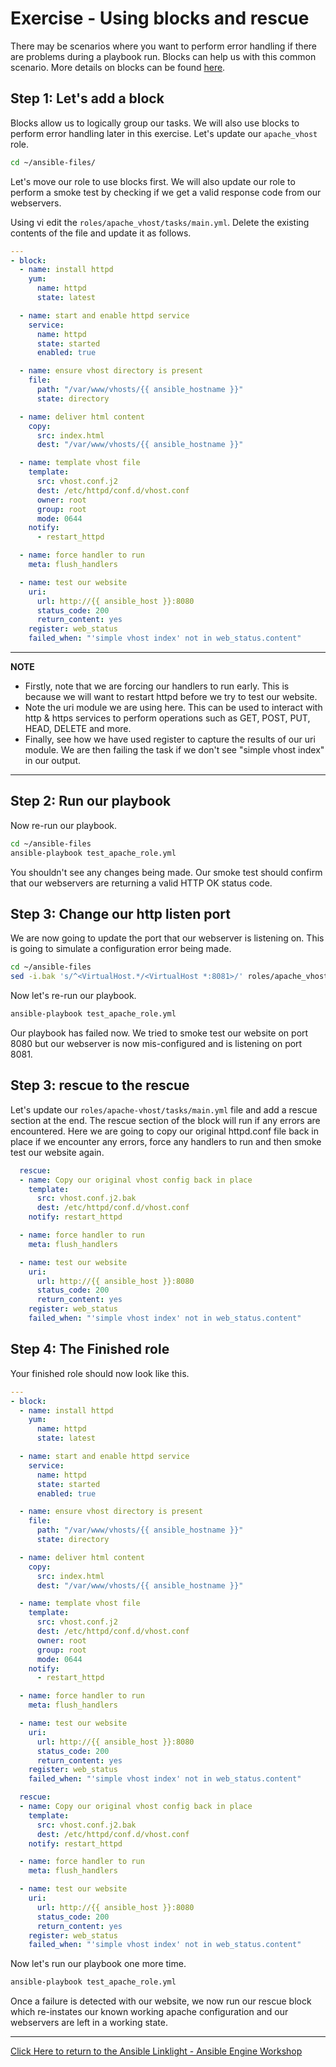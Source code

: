 # Exercise - Using blocks and rescue

There may be scenarios where you want to perform error handling if there are problems during a playbook run. Blocks can help us with this common scenario. More details on blocks can be found [here](https://docs.ansible.com/ansible/latest/user_guide/playbooks_blocks.html).

## Step 1: Let's add a block

Blocks allow us to logically group our tasks. We will also use blocks to perform error handling later in this exercise. Let's update our `apache_vhost` role.

```bash
cd ~/ansible-files/
```

Let's move our role to use blocks first. We will also update our role to perform a smoke test by checking if we get a valid response code from our webservers.

Using vi edit the `roles/apache_vhost/tasks/main.yml`. Delete the existing contents of the file and update it as follows.

<!-- {% raw %} -->
```yaml
---
- block:
  - name: install httpd
    yum:
      name: httpd
      state: latest

  - name: start and enable httpd service
    service:
      name: httpd
      state: started
      enabled: true

  - name: ensure vhost directory is present
    file:
      path: "/var/www/vhosts/{{ ansible_hostname }}"
      state: directory

  - name: deliver html content
    copy:
      src: index.html
      dest: "/var/www/vhosts/{{ ansible_hostname }}"

  - name: template vhost file
    template:
      src: vhost.conf.j2
      dest: /etc/httpd/conf.d/vhost.conf
      owner: root
      group: root
      mode: 0644
    notify:
      - restart_httpd

  - name: force handler to run
    meta: flush_handlers

  - name: test our website 
    uri:
      url: http://{{ ansible_host }}:8080
      status_code: 200
      return_content: yes
    register: web_status
    failed_when: "'simple vhost index' not in web_status.content"

```
<!-- {% endraw %} -->

---
**NOTE**

* Firstly, note that we are forcing our handlers to run early. This is because we will want to restart httpd before we try to test our website. 
* Note the uri module we are using here. This can be used to interact with http & https services to perform operations such as GET, POST, PUT, HEAD, DELETE and more.
* Finally, see how we have used register to capture the results of our uri module. We are then failing the task if we don't see "simple vhost index" in our output.


---

## Step 2: Run our playbook

Now re-run our playbook. 

```bash
cd ~/ansible-files
ansible-playbook test_apache_role.yml
```

You shouldn't see any changes being made. Our smoke test should confirm that our webservers are returning a valid HTTP OK status code.

## Step 3: Change our http listen port

We are now going to update the port that our webserver is listening on. This is going to simulate a configuration error being made.

```bash
cd ~/ansible-files
sed -i.bak 's/^<VirtualHost.*/<VirtualHost *:8081>/' roles/apache_vhost/templates/vhost.conf.j2
```
Now let's re-run our playbook.

```bash
ansible-playbook test_apache_role.yml
```

Our playbook has failed now. We tried to smoke test our website on port 8080 but our webserver is now mis-configured and is listening on port 8081.

## Step 3: rescue to the rescue

Let's update our `roles/apache-vhost/tasks/main.yml` file and add a rescue section at the end. The rescue section of the block will run if any errors are encountered. Here we are going to copy our original httpd.conf file back in place if we encounter any errors, force any handlers to run and then smoke test our website again.

<!-- {% raw %} -->
```yaml
  rescue:
  - name: Copy our original vhost config back in place
    template:
      src: vhost.conf.j2.bak
      dest: /etc/httpd/conf.d/vhost.conf
    notify: restart_httpd

  - name: force handler to run
    meta: flush_handlers

  - name: test our website
    uri:
      url: http://{{ ansible_host }}:8080
      status_code: 200
      return_content: yes
    register: web_status
    failed_when: "'simple vhost index' not in web_status.content"
```
<!-- {% endraw %} -->

## Step 4: The Finished role

Your finished role should now look like this.

<!-- {% raw %} -->
```yaml
---
- block:
  - name: install httpd
    yum:
      name: httpd
      state: latest

  - name: start and enable httpd service
    service:
      name: httpd
      state: started
      enabled: true

  - name: ensure vhost directory is present
    file:
      path: "/var/www/vhosts/{{ ansible_hostname }}"
      state: directory

  - name: deliver html content
    copy:
      src: index.html
      dest: "/var/www/vhosts/{{ ansible_hostname }}"

  - name: template vhost file
    template:
      src: vhost.conf.j2
      dest: /etc/httpd/conf.d/vhost.conf
      owner: root
      group: root
      mode: 0644
    notify:
      - restart_httpd

  - name: force handler to run
    meta: flush_handlers

  - name: test our website 
    uri:
      url: http://{{ ansible_host }}:8080
      status_code: 200
      return_content: yes
    register: web_status
    failed_when: "'simple vhost index' not in web_status.content"

  rescue:
  - name: Copy our original vhost config back in place
    template:
      src: vhost.conf.j2.bak
      dest: /etc/httpd/conf.d/vhost.conf
    notify: restart_httpd

  - name: force handler to run
    meta: flush_handlers

  - name: test our website
    uri:
      url: http://{{ ansible_host }}:8080
      status_code: 200
      return_content: yes
    register: web_status
    failed_when: "'simple vhost index' not in web_status.content"
```
<!-- {% endraw %} -->

Now let's run our playbook one more time. 

```bash
ansible-playbook test_apache_role.yml
```

Once a failure is detected with our website, we now run our rescue block which re-instates our known working apache configuration and our webservers are left in a working state.


---

[Click Here to return to the Ansible Linklight - Ansible Engine Workshop](../README.md)

